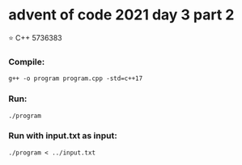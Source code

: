 # advent of code 2021 day 3 part 2
⭐ C++ 5736383
### Compile:
```
g++ -o program program.cpp -std=c++17
```
### Run:
```
./program
```
### Run with input.txt as input:
```
./program < ../input.txt
```
